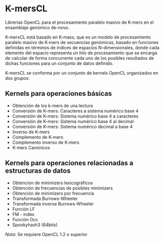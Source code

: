K-mersCL
========

Librerías OpenCL para el procesamiento paralelo masivo de K-mers en el ensamblaje genómico de-novo.

K-mersCL está basado en K-mass, que es un modelo de procesamiento paralelo masivo de K-mers de secuencias genómicas, basado en funciones definidas en términos de índices de espacios N-dimensionales, donde cada elemento del espacio representa un hilo de procesamiento que se encarga de calcular de forma concurrente cada uno de los posibles resultados de dichas funciones para un conjunto de datos definido.

K-mersCL se conforma por un conjunto de kernels OpenCL organizados en dos grupos:


Kernels para operaciones básicas
--------------------------------

* Obtención de los k-mers de una lectura
* Conversión de K-mers: Caracteres a sistema numérico base 4
* Conversión de K-mers: Sistema numérico base 4 a caracteres
* Conversión de K-mers: Sistema numérico base 4 al decimal
* Conversión de K-mers: Sistema numérico decimal a base 4
* Inverso de K-mers
* Complemento de K-mers
* Complemento inverso de K-mers
* K-mers Canónicos

Kernels para operaciones relacionadas a estructuras de datos
------------------------------------------------------------

* Obtención de minimizers lexicográficos
* Obtención de frecuencias de posibles minimizers
* Obtención de minimizers por frecuencia
* Transformada Burrows-Wheeler
* Transformada inversa Burrows-Wheeler
* Función LF
* FM - index
* Función Occ
* Spookyhash3 (64bits)


*Nota:* Se requiere OpenCL 1.2 o superior
